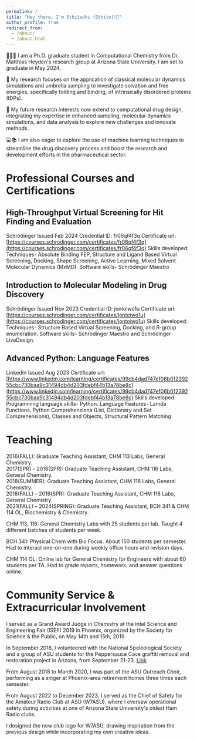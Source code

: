 ```yaml
---
permalink: /
title: "Hey there, I'm Sthitadhi (Sthito)!👋"
author_profile: true
redirect_from: 
  - /about/
  - /about.html
---
```


👨‍💻🧬 I am a Ph.D. graduate student in Computational Chemistry from Dr. Matthias Heyden's research group at Arizona State University. I am set to graduate in May 2024.

🔬  My research focuses on the application of classical molecular dynamics simulations and umbrella sampling to investigate solvation and free energies, specifically folding and binding, of intrinsically disordered proteins (IDPs).

🔭  My future research interests now extend to computational drug design, integrating my expertise in enhanced sampling, molecular dynamics simulations, and data analysis to explore new challenges and innovate methods.

💻📚 I am also eager to explore the use of machine learning techniques to streamline the drug discovery process and boost the research and development efforts in the pharmaceutical sector.

Professional Courses and Certifications
======

High-Throughput Virtual Screening for Hit Finding and Evaluation
------
Schrödinger
Issued Feb 2024
Credential ID: fr06qf4f3q
Certificate url: [https://courses.schrodinger.com/certificates/fr06qf4f3q](https://courses.schrodinger.com/certificates/fr06qf4f3q)
Skills developed: 
Techniques- Absolute Binding FEP, Structure and Ligand Based Virtual Screening, Docking, Shape Screening, Active Learning, Mixed Solvent Molecular Dynamics (MxMD).
Software skills- Schrödinger Maestro

Introduction to Molecular Modeling in Drug Discovery
------
Schrödinger
Issued Nov 2023
Credential ID: jontoiwo1u
Certificate url: [https://courses.schrodinger.com/certificates/jontoiwo1u](https://courses.schrodinger.com/certificates/jontoiwo1u)
Skills developed: 
Techniques- Structure Based Virtual Screening, Docking, and R-group enumeration.
Software skills- Schrödinger Maestro and Schrödinger LiveDesign.

Advanced Python: Language Features
------
LinkedIn
Issued Aug 2023
Certificate url: [https://www.linkedin.com/learning/certificates/99cb4dad747ef06b01239255cbc730baa9c31494db4d203fdebf44b13a78be8c](https://www.linkedin.com/learning/certificates/99cb4dad747ef06b01239255cbc730baa9c31494db4d203fdebf44b13a78be8c)
Skills developed: 
Programming language skills- Python.
Language Features- Lamda Functions, Python Comprehensions (List, Dictionary and Set Comprehensions), Classes and Objects, Structural Pattern Matching


Teaching
======

2016(FALL): Graduate Teaching Assistant, CHM 113 Labs, General Chemistry.  
2017(SPR) – 2018(SPR): Graduate Teaching Assistant, CHM 116 Labs, General Chemistry.  
2018(SUMMER): Graduate Teaching Assistant, CHM 116 Labs, General Chemistry.  
2018(FALL) – 2019(SPR): Graduate Teaching Assistant, CHM 116 Labs, General Chemistry.  
2021(FALL) – 2024(SPRING): Graduate Teaching Assistant, BCH 341 & CHM 114 OL, Biochemistry & Chemistry.

CHM 113, 116: General Chemistry Labs with 25 students per lab. Taught 4 different batches of students per week.

BCH 341: Physical Chem with Bio Focus. About 150 students per semester. Had to interact one-on-one during weekly office hours and revision days.

CHM 114 OL: Online lab for General Chemistry for Engineers with about 60 students per TA. Had to grade reports, homework, and answer questions online.


Community Service & Extracurricular Involvement
======

I served as a Grand Award Judge in Chemistry at the Intel Science and Engineering Fair (ISEF) 2019 in Phoenix, organized by the Society for Science & the Public, on May 14th and 15th, 2019.

In September 2018, I volunteered with the National Speleological Society and a group of ASU students for the Peppersauce Cave graffiti removal and restoration project in Arizona, from September 21-23. [Link](https://static.secure.website/wscfus/8864938/8467152/peppersauce-cave-restoration-report-sept-21-23-2018.pdf)

From August 2018 to March 2020, I was part of the ASU Outreach Choir, performing as a singer at Phoenix-area retirement homes three times each semester.

From August 2022 to December 2023, I served as the Chief of Safety for the Amateur Radio Club at ASU (W7ASU), where I oversaw operational safety during activities at one of Arizona State University's oldest Ham Radio clubs.

I designed the new club logo for W7ASU, drawing inspiration from the previous design while incorporating my own creative ideas.




<!-- A data-driven personal website
======
Like many other Jekyll-based GitHub Pages templates, academicpages makes you separate the website's content from its form. The content & metadata of your website are in structured markdown files, while various other files constitute the theme, specifying how to transform that content & metadata into HTML pages. You keep these various markdown (.md), YAML (.yml), HTML, and CSS files in a public GitHub repository. Each time you commit and push an update to the repository, the [GitHub pages](https://pages.github.com/) service creates static HTML pages based on these files, which are hosted on GitHub's servers free of charge.

Many of the features of dynamic content management systems (like Wordpress) can be achieved in this fashion, using a fraction of the computational resources and with far less vulnerability to hacking and DDoSing. You can also modify the theme to your heart's content without touching the content of your site. If you get to a point where you've broken something in Jekyll/HTML/CSS beyond repair, your markdown files describing your talks, publications, etc. are safe. You can rollback the changes or even delete the repository and start over -- just be sure to save the markdown files! Finally, you can also write scripts that process the structured data on the site, such as [this one](https://github.com/academicpages/academicpages.github.io/blob/master/talkmap.ipynb) that analyzes metadata in pages about talks to display [a map of every location you've given a talk](https://academicpages.github.io/talkmap.html).


Getting started
======
1. Register a GitHub account if you don't have one and confirm your e-mail (required!)
1. Fork [this repository](https://github.com/academicpages/academicpages.github.io) by clicking the "fork" button in the top right. 
1. Go to the repository's settings (rightmost item in the tabs that start with "Code", should be below "Unwatch"). Rename the repository "[your GitHub username].github.io", which will also be your website's URL.
1. Set site-wide configuration and create content & metadata (see below -- also see [this set of diffs](http://archive.is/3TPas) showing what files were changed to set up [an example site](https://getorg-testacct.github.io) for a user with the username "getorg-testacct")
1. Upload any files (like PDFs, .zip files, etc.) to the files/ directory. They will appear at https://[your GitHub username].github.io/files/example.pdf.  
1. Check status by going to the repository settings, in the "GitHub pages" section

Site-wide configuration
------
The main configuration file for the site is in the base directory in [_config.yml](https://github.com/academicpages/academicpages.github.io/blob/master/_config.yml), which defines the content in the sidebars and other site-wide features. You will need to replace the default variables with ones about yourself and your site's github repository. The configuration file for the top menu is in [_data/navigation.yml](https://github.com/academicpages/academicpages.github.io/blob/master/_data/navigation.yml). For example, if you don't have a portfolio or blog posts, you can remove those items from that navigation.yml file to remove them from the header. 

Create content & metadata
------
For site content, there is one markdown file for each type of content, which are stored in directories like _publications, _talks, _posts, _teaching, or _pages. For example, each talk is a markdown file in the [_talks directory](https://github.com/academicpages/academicpages.github.io/tree/master/_talks). At the top of each markdown file is structured data in YAML about the talk, which the theme will parse to do lots of cool stuff. The same structured data about a talk is used to generate the list of talks on the [Talks page](https://academicpages.github.io/talks), each [individual page](https://academicpages.github.io/talks/2012-03-01-talk-1) for specific talks, the talks section for the [CV page](https://academicpages.github.io/cv), and the [map of places you've given a talk](https://academicpages.github.io/talkmap.html) (if you run this [python file](https://github.com/academicpages/academicpages.github.io/blob/master/talkmap.py) or [Jupyter notebook](https://github.com/academicpages/academicpages.github.io/blob/master/talkmap.ipynb), which creates the HTML for the map based on the contents of the _talks directory).

**Markdown generator**

I have also created [a set of Jupyter notebooks](https://github.com/academicpages/academicpages.github.io/tree/master/markdown_generator
) that converts a CSV containing structured data about talks or presentations into individual markdown files that will be properly formatted for the academicpages template. The sample CSVs in that directory are the ones I used to create my own personal website at stuartgeiger.com. My usual workflow is that I keep a spreadsheet of my publications and talks, then run the code in these notebooks to generate the markdown files, then commit and push them to the GitHub repository.

How to edit your site's GitHub repository
------
Many people use a git client to create files on their local computer and then push them to GitHub's servers. If you are not familiar with git, you can directly edit these configuration and markdown files directly in the github.com interface. Navigate to a file (like [this one](https://github.com/academicpages/academicpages.github.io/blob/master/_talks/2012-03-01-talk-1.md) and click the pencil icon in the top right of the content preview (to the right of the "Raw | Blame | History" buttons). You can delete a file by clicking the trashcan icon to the right of the pencil icon. You can also create new files or upload files by navigating to a directory and clicking the "Create new file" or "Upload files" buttons. 

Example: editing a markdown file for a talk
![Editing a markdown file for a talk](/images/editing-talk.png)

For more info
------
More info about configuring academicpages can be found in [the guide](https://academicpages.github.io/markdown/). The [guides for the Minimal Mistakes theme](https://mmistakes.github.io/minimal-mistakes/docs/configuration/) (which this theme was forked from) might also be helpful. -->
